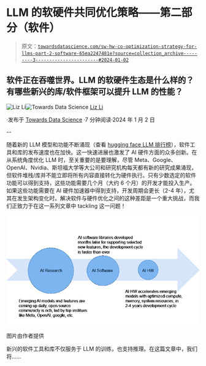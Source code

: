 # LLM 的软硬件共同优化策略——第二部分（软件）

> 原文：[`towardsdatascience.com/sw-hw-co-optimization-strategy-for-llms-part-2-software-65ea2247481e?source=collection_archive---------3-----------------------#2024-01-02`](https://towardsdatascience.com/sw-hw-co-optimization-strategy-for-llms-part-2-software-65ea2247481e?source=collection_archive---------3-----------------------#2024-01-02)

## 软件正在吞噬世界。LLM 的软硬件生态是什么样的？有哪些新兴的库/软件框架可以提升 LLM 的性能？

[](https://medium.com/@LizLiAI?source=post_page---byline--65ea2247481e--------------------------------)![Liz Li](https://medium.com/@LizLiAI?source=post_page---byline--65ea2247481e--------------------------------)[](https://towardsdatascience.com/?source=post_page---byline--65ea2247481e--------------------------------)![Towards Data Science](https://towardsdatascience.com/?source=post_page---byline--65ea2247481e--------------------------------) [Liz Li](https://medium.com/@LizLiAI?source=post_page---byline--65ea2247481e--------------------------------)

·发布于 [Towards Data Science](https://towardsdatascience.com/?source=post_page---byline--65ea2247481e--------------------------------) ·7 分钟阅读·2024 年 1 月 2 日

--

随着新的 LLM 模型和功能不断涌现（查看 [hugging face LLM 排行榜](https://huggingface.co/spaces/HuggingFaceH4/open_llm_leaderboard)），软件工具和库的发布速度也在加快。这一快速进展也激发了 AI 硬件方面的众多创新。在从系统角度优化 LLM 时，至关重要的是要理解，尽管 Meta、Google、OpenAI、Nvidia、斯坦福大学等大公司和研究机构每天都有新的研究成果涌现，但软件堆栈/库并不能立即将所有内容直接转化为硬件执行。只有少数选定的软件功能可以得到支持，这些功能需要几个月（大约 6 个月）的开发才能投入生产。如果这些功能需要在 AI 硬件加速器中得到支持，开发周期会更长（2-4 年），尤其在发生架构变化时。解决软件与硬件优化之间的这种差距是一个重大挑战，而我们正致力于在这一系列文章中 tackling 这一问题！

![](img/9826d142a0118350981e1cd0518ca641.png)

图片由作者提供

新兴的软件工具和库不仅服务于 LLM 的训练，也支持推理。在这篇文章中，我们将…… 
